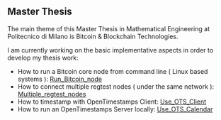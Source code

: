 ## Master Thesis

The main theme of this Master Thesis in Mathematical Engineering at Politecnico di Milano is Bitcoin & Blockchain Technologies.

I am currently working on the basic implementative aspects in order to develop my thesis work:

- How to run a Bitcoin core node from command line ( Linux based systems ): [Run_Bitcoin_node](https://github.com/AndreaBrandoli90/MasterThesis/blob/master/Run_Bitcoin_node.md)
- How to connect multiple regtest nodes ( under the same network ): [Multiple_regtest_nodes](https://github.com/AndreaBrandoli90/MasterThesis/blob/master/Multiple_regtest_nodes.md)
- How to timestamp with OpenTimestamps Client: [Use_OTS_Client](https://github.com/AndreaBrandoli90/MasterThesis/blob/master/Use_OTS_Client.md)
- How to run an OpenTimestamps Server locally: [Use_OTS_Calendar](https://github.com/AndreaBrandoli90/MasterThesis/blob/master/Use_OTS_Calendar.md)